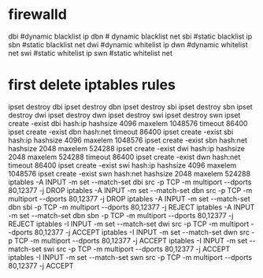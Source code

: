 # firewalld

dbi #dynamic blacklist ip
dbn # dynamic blacklist net
sbi #static blacklist ip
sbn #static blacklist net
dwi #dynamic whitelist ip
dwn #dynamic whitelist net
swi #static whitelist ip
swn #static whitelist net


# first delete iptables rules
ipset destroy dbi
ipset destroy dbn
ipset destroy sbi
ipset destroy sbn
ipset destroy dwi
ipset destroy dwn
ipset destroy swi
ipset destroy swn
ipset create -exist dbi hash:ip hashsize 4096 maxelem 1048576 timeout 86400
ipset create -exist dbn hash:net timeout 86400
ipset create -exist sbi hash:ip hashsize 4096 maxelem 1048576
ipset create -exist sbn hash:net hashsize 2048 maxelem 524288
ipset create -exist dwi hash:ip hashsize 2048 maxelem 524288 timeout 86400
ipset create -exist dwn hash:net timeout 86400
ipset create -exist swi hash:ip hashsize 4096 maxelem 1048576
ipset create -exist swn hash:net hashsize 2048 maxelem 524288
iptables -A INPUT  -m set --match-set dbi src -p TCP -m multiport --dports 80,12377 -j DROP
iptables -A INPUT  -m set --match-set dbn src -p TCP -m multiport --dports 80,12377 -j DROP
iptables -A INPUT  -m set --match-set dbn sbi -p TCP -m multiport --dports 80,12377 -j REJECT
iptables -A INPUT  -m set --match-set dbn sbn -p TCP -m multiport --dports 80,12377 -j REJECT
iptables -I INPUT  -m set --match-set dwi src -p TCP -m multiport --dports 80,12377 -j ACCEPT
iptables -I INPUT  -m set --match-set dwn src -p TCP -m multiport --dports 80,12377 -j ACCEPT
iptables -I INPUT  -m set --match-set swi src -p TCP -m multiport --dports 80,12377 -j ACCEPT
iptables -I INPUT  -m set --match-set swn src -p TCP -m multiport --dports 80,12377 -j ACCEPT

